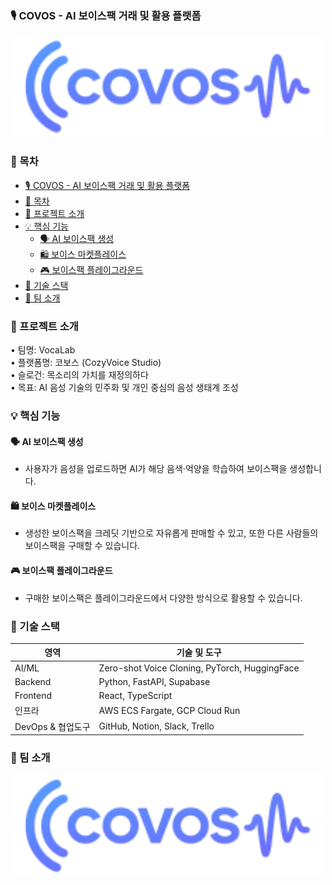 ### 🎙️ COVOS - AI 보이스팩 거래 및 활용 플랫폼
<div align="center">
  <img src="frontend/src/assets/logo-new.svg" alt="대체 텍스트", width="500">
</div>

### 🔗 목차
- [🎙️ COVOS - AI 보이스팩 거래 및 활용 플랫폼](#️-covos---ai-보이스팩-거래-및-활용-플랫폼)
- [🔗 목차](#-목차)
- [🚀 프로젝트 소개](#-프로젝트-소개)
- [💡 핵심 기능](#-핵심-기능)
  - [🗣️ AI 보이스팩 생성](#️-ai-보이스팩-생성)
  - [🛍️ 보이스 마켓플레이스](#️-보이스-마켓플레이스)
  - [🎮 보이스팩 플레이그라운드](#-보이스팩-플레이그라운드)
- [🧠 기술 스택](#-기술-스택)
- [👥 팀 소개](#-팀-소개)

### 🚀 프로젝트 소개
•	팀명: VocaLab  
•	플랫폼명: 코보스 (CozyVoice Studio)  
•	슬로건: 목소리의 가치를 재정의하다  
•	목표: AI 음성 기술의 민주화 및 개인 중심의 음성 생태계 조성  

### 💡 핵심 기능
#### 🗣️ AI 보이스팩 생성
- 사용자가 음성을 업로드하면 AI가 해당 음색·억양을 학습하여 보이스팩을 생성합니다.  
#### 🛍️ 보이스 마켓플레이스
- 생성한 보이스팩을 크레딧 기반으로 자유롭게 판매할 수 있고, 또한 다른 사람들의 보이스팩을 구매할 수 있습니다.  
#### 🎮 보이스팩 플레이그라운드
- 구매한 보이스팩은 플레이그라운드에서 다양한 방식으로 활용할 수 있습니다.   

### 🧠 기술 스택

| 영역              | 기술 및 도구                             |
|------------------|------------------------------------------|
| AI/ML            | Zero-shot Voice Cloning, PyTorch, HuggingFace |
| Backend          | Python, FastAPI, Supabase                |
| Frontend         | React, TypeScript                        |
| 인프라           | AWS ECS Fargate, GCP Cloud Run           |
| DevOps & 협업도구 | GitHub, Notion, Slack, Trello            |

### 👥 팀 소개
<div align="center">
  <img src="frontend/src/assets/logo-new.svg" alt="대체 텍스트", width="500">
</div>